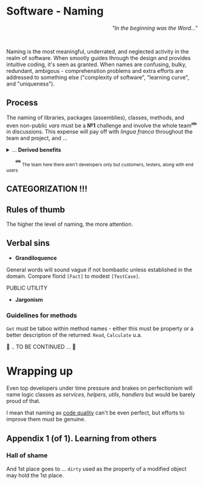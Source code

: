 # Software - Naming 
<p dir="rtl"><i>"...In the beginning was the Word"</div></i></p><br/>
 

Naming is the most meaningful, underrated, and neglected activity in the realm of software. When smootly guides through the design and provides intuitive coding, it's seen as granted. When names are confusing, bulky, redundant, ambigous - comprehenstion problems and extra efforts are addressed to something else ("complexity of software", "learning curve", and "uniqueness").

## Process

The naming of libraries, packages (assemblies), classes, methods, and even non-public _vars_ must be a **№1** challenge and involve the whole team<sup>:family:</sup> in discussions. This expense will pay off with *lingua franca* throughout the team and project, and ...
<details>
  <summary>... <b>Derived benefits</b></summary>
  
+ common comprehension of a domain, collaboration, and indeed bound team,
+ genuine design and self-descriptive code,
+ inspiration for behavior/domain-driven design,
+ escape from heaps of reqs, specs, DoU, and meetings protocols - hard to follow but easy to misunderstand or forget (but mostly neglected),
+ reduced efforts to get into a project for newcomers,
+ comfy navigation within the source code (with an IDE's explorer or <kbd>CTRL+F</kbd>).

 ---
 
</details>

&nbsp;&nbsp;&nbsp;&nbsp;&nbsp;&nbsp;<sup>:family:</sup><sub> The team here there aren't developers only but customers, testers, along with end users</sub>

## CATEGORIZATION !!!

## Rules of thumb

The higher the level of naming, the more attention.

## Verbal sins

- **Grandiloquence** 



General words will sound vague if not bombastic unless established in the domain. Compare florid `[Fact]` to modest `[TestCase]`. 

PUBLIC UTILITY

- **Jargonism**

### Guidelines for methods

`Get` must be taboo within method names - either this must be property or a better description of the returned: `Read`, `Calculate` u.a.

🚧 .. TO BE CONTINUED ... 🚧

# Wrapping up

Even top developers under time pressure and brakes on perfectionism will name logic classes as *services*, *helpers*, *utils*, *handlers* but would  be barely proud of that.

I mean that naming as [code quality](code-quality.md) can't be even perfect, but efforts to improve them must be genuine.

## Appendix 1 (of 1). Learning from others


### Hall of shame

And 1st place goes to ... `dirty` used as the property of a modified object may hold the 1st place.
